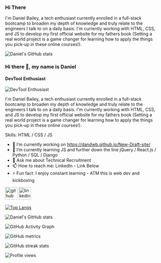 ### Hi There

I'm Daniel Bailey, a tech enthusiast currently enrolled in a full-stack bootcamp to broaden my depth of knowledge and truly relate to the engineers I talk to on a daily basis. I'm currently working with HTML, CSS, and JS to develop my first official website for my fathers book (Setting a real world project is a game changer for learning how to apply the things you pick-up in these online courses!).

![Daniel's GitHub stats](https://github-readme-stats.vercel.app/api?username=DanDWB&show_icons=true&theme=tokyonight)

### Hi there 👋, my name is Daniel
#### DevTool Enthusiast
![DevTool Enthusiast](https://media-exp1.licdn.com/dms/image/C4E16AQEubqFFdU5Z2g/profile-displaybackgroundimage-shrink_350_1400/0/1629709064739?e=1665014400&v=beta&t=Er6o-p_69KRxXQcLfs3IqHGRltWAOJSXsdYpEs3qZSM)

I'm Daniel Bailey, a tech enthusiast currently enrolled in a full-stack bootcamp to broaden my depth of knowledge and truly relate to the engineers I talk to on a daily basis. I'm currently working with HTML, CSS, and JS to develop my first official website for my fathers book (Setting a real world project is a game changer for learning how to apply the things you pick-up in these online courses!).

Skills: HTML / CSS / JS

- 🔭 I’m currently working on https://dandwb.github.io/New-Draft-site/ 
- 🌱 I’m currently learning JS and further down the line jQuery / React.js / Python / SQL / Django 
- 💬 Ask me about Technical Recruitment 
- 📫 How to reach me: LinkedIn - Link Below 
- ⚡ Fun fact: I enjoy constant learning - ATM this is web dev and kickboxing 


[<img src='https://cdn.jsdelivr.net/npm/simple-icons@3.0.1/icons/github.svg' alt='github' height='40'>](https://github.com/DanDWB)  [<img src='https://cdn.jsdelivr.net/npm/simple-icons@3.0.1/icons/linkedin.svg' alt='linkedin' height='40'>](https://www.linkedin.com/in/https://www.linkedin.com/in/dan-devtool-talent-specialist//)  

[![Top Langs](https://github-readme-stats.vercel.app/api/top-langs/?username=DanDWB)](https://github.com/anuraghazra/github-readme-stats)

![Daniel's GitHub stats](https://github-readme-stats.vercel.app/api?username=DanDWB&show_icons=true&theme=tokyonight)

![GitHub Activity Graph](https://activity-graph.herokuapp.com/graph?username=DanDWB)  

![GitHub metrics](https://metrics.lecoq.io/DanDWB)  

![GitHub streak stats](https://github-readme-streak-stats.herokuapp.com/?user=DanDWB)  

![Profile views](https://gpvc.arturio.dev/DanDWB)  
